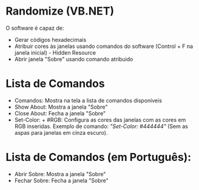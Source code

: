 # Randomize (VB.NET)
O software é capaz de:
- Gerar códigos hexadecimais
- Atribuir cores às janelas usando comandos do software (Control + F na janela inicial) - Hidden Resource
- Abrir janela "Sobre" usando comando atribuido

# Lista de Comandos
- Comandos: Mostra na tela a lista de comandos disponíveis
- Show About: Mostra a janela "Sobre"
- Close About: Fecha a janela "Sobre"
- Set-Color: + #RGB: Configura as cores das janelas com as cores em RGB inseridas. Exemplo de comando: *"Set-Color: #444444"* (Sem as aspas para janelas em cinza escuro).

# Lista de Comandos (em Português):
- Abrir Sobre: Mostra a janela "Sobre"
- Fechar Sobre: Fecha a janela "Sobre"
